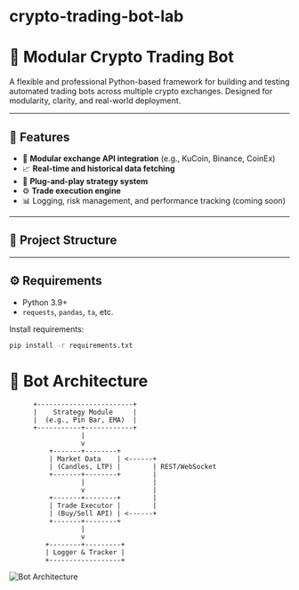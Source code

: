 # crypto-trading-bot-lab

# 🧠 Modular Crypto Trading Bot

A flexible and professional Python-based framework for building and testing automated trading bots across multiple crypto exchanges. Designed for modularity, clarity, and real-world deployment.

---

## 🚀 Features

- 🔌 **Modular exchange API integration** (e.g., KuCoin, Binance, CoinEx)
- 📈 **Real-time and historical data fetching**
- 🧠 **Plug-and-play strategy system**
- ⚙️ **Trade execution engine**
- 📊 Logging, risk management, and performance tracking (coming soon)

---

## 🧱 Project Structure



---

## ⚙️ Requirements

- Python 3.9+
- `requests`, `pandas`, `ta`, etc.

Install requirements:
```bash
pip install -r requirements.txt

```

# 🧠 Bot Architecture

          +------------------------+
          |    Strategy Module     |
          |  (e.g., Pin Bar, EMA)  |
          +-----------+------------+
                      |
                      v
              +-------+--------+
              | Market Data    | <------+
              | (Candles, LTP) |        | REST/WebSocket
              +-------+--------+        |
                      |                 |
                      v                 |
              +-------+--------+        |
              | Trade Executor |        |
              | (Buy/Sell API) | <------+
              +-------+--------+
                      |
                      v
             +--------+---------+
             | Logger & Tracker |
             +------------------+


![Bot Architecture](docs/architecture.png)
